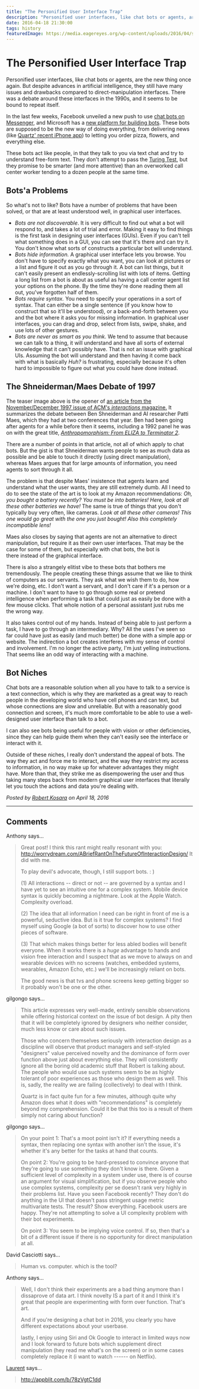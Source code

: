 ```yaml
---
title: "The Personified User Interface Trap"
description: "Personified user interfaces, like chat bots or agents, are the new thing once again. But despite advances in artificial intelligence, they still have many issues and drawbacks compared to direct-manipulation interfaces. There was a debate around these interfaces in the 1990s, and it seems to be bound to repeat itself."
date: 2016-04-18 21:30:00
tags: history
featuredImage: https://media.eagereyes.org/wp-content/uploads/2016/04/shneiderman-direct-crushed.png
---
```


# The Personified User Interface Trap

Personified user interfaces, like chat bots or agents, are the new thing once again. But despite advances in artificial intelligence, they still have many issues and drawbacks compared to direct-manipulation interfaces. There was a debate around these interfaces in the 1990s, and it seems to be bound to repeat itself.

In the last few weeks, Facebook unveiled a new push to use <a href="http://newsroom.fb.com/news/2016/04/messenger-platform-at-f8/">chat bots on Messenger</a>, and Microsoft has a <a href="http://arstechnica.com/information-technology/2016/03/microsofts-new-ai-tools-help-developers-build-smart-apps-and-bots/">new platform for building bots</a>. These bots are supposed to be the new way of doing everything, from delivering news (like <a href="http://qz.com/613700/its-here-quartzs-first-news-app-for-iphone/">Quartz' recent iPhone app</a>) to letting you order pizza, flowers, and everything else.

These bots act like people, in that they talk to you via text chat and try to understand free-form text. They don't attempt to pass the <a href="http://modernhumorist.com/mh/0107/turing/">Turing Test</a>, but they promise to be smarter (and more attentive) than an overworked call center worker tending to a dozen people at the same time.

## Bots'a Problems

So what's not to like? Bots have a number of problems that have been solved, or that are at least understood well, in graphical user interfaces.

<ul>
    <li><em>Bots are not discoverable</em>. It is very difficult to find out what a bot will respond to, and takes a lot of trial and error. Making it easy to find things is the first task in designing user interfaces (GUIs). Even if you can't tell what something does in a GUI, you can see that it's there and can try it. You don't know what sorts of constructs a particular bot will understand.</li>
    <li><em>Bots hide information.</em> A graphical user interface lets you browse. You don't have to specify exactly what you want, you can look at pictures or a list and figure it out as you go through it. A bot can list things, but it can't easily present an endlessly-scrolling list with lots of items. Getting a long list from a bot is about as useful as having a call center agent list your options on the phone. By the time they're done reading them all out, you've forgotten half of them.</li>
    <li><em>Bots require syntax.</em> You need to specify your operations in a sort of syntax. That can either be a single sentence (if you know how to construct that so it'll be understood), or a back-and-forth between you and the bot where it asks you for missing information. In graphical user interfaces, you can drag and drop, select from lists, swipe, shake, and use lots of other gestures.</li>
    <li><em>Bots are never as smart as you think.</em> We tend to assume that because we can talk to a thing, it will understand and have all sorts of external knowledge that it can't possibly have. That is not an issue with graphical UIs. Assuming the bot will understand and then having it come back with what is basically <em>Huh?</em> is frustrating, especially because it's often hard to impossible to figure out what you could have done instead.</li>
</ul>

## The Shneiderman/Maes Debate of 1997

The teaser image above is the opener of <a href="http://www.cs.umd.edu/~ben/papers/Shn-Maes-v4n6-1997.pdf">an article from the November/December 1997 issue of ACM's <em>interactions</em> magazine.</a> It summarizes the debate between Ben Shneiderman and AI researcher Patti Maes, which they had at two conferences that year. Ben had been going after agents for a while before then it seems, including a 1992 panel he was on with the great title, <a href="http://citeseerx.ist.psu.edu/viewdoc/download?doi=10.1.1.80.3719&amp;rep=rep1&amp;type=pdf"><em>Anthropomorphism: From ELIZA to Terminator 2</em></a>.

There are a number of points in that article, not all of which apply to chat bots. But the gist is that Shneiderman wants people to see as much data as possible and be able to touch it directly (using direct manipulation), whereas Maes argues that for large amounts of information, you need agents to sort through it all.

The problem is that despite Maes' insistence that agents learn and understand what the user wants, they are still extremely dumb. All I need to do to see the state of the art is to look at my Amazon recommendations: <em>Oh, you bought a battery recently? You must be into batteries! Here, look at all these other batteries we have!</em> The same is true of things that you don't typically buy very often, like cameras. <em>Look at all these other cameras! This one would go great with the one you just bought! Also this completely incompatible lens!</em>

Maes also closes by saying that agents are not an alternative to direct manipulation, but require it as their own user interfaces. That may be the case for some of them, but especially with chat bots, the bot is there instead of the graphical interface.

There is also a strangely elitist vibe to these bots that bothers me tremendously. The people creating these things assume that we like to think of computers as our servants. They ask what we wish them to do, how we're doing, etc. I don't want a servant, and I don't care if it's a person or a machine. I don't want to have to go through some real or pretend intelligence when performing a task that could just as easily be done with a few mouse clicks. That whole notion of a personal assistant just rubs me the wrong way.

It also takes control out of my hands. Instead of being able to just perform a task, I have to go through an intermediary. Why? All the uses I've seen so far could have just as easily (and much better) be done with a simple app or website. The indirection a bot creates interferes with my sense of control and involvement. I'm no longer the active party, I'm just yelling instructions. That seems like an odd way of interacting with a machine.

## Bot Niches

Chat bots are a reasonable solution when all you have to talk to a service is a text connection, which is why they are marketed as a great way to reach people in the developing world who have cell phones and can text, but whose connections are slow and unreliable. But with a reasonably good connection and screen, it's much more comfortable to be able to use a well-designed user interface than talk to a bot.

I can also see bots being useful for people with vision or other deficiencies, since they can help guide them when they can't easily see the interface or interact with it.

Outside of these niches, I really don't understand the appeal of bots. The way they act and force me to interact, and the way they restrict my access to information, in no way make up for whatever advantages they might have. More than that, they strike me as disempowering the user and thus taking many steps back from modern graphical user interfaces that literally let you touch the actions and data you're dealing with.


_Posted by <a href="/about">Robert Kosara</a> on April 18, 2016_


<aside class="comments">

---
## Comments

Anthony says…
>	Great post! I think this rant might really resonant with you: http://worrydream.com/ABriefRantOnTheFutureOfInteractionDesign/
>	It did with me. 
>	
>	To play devil's advocate, though, I still support bots. : )
>	
>	(1) All interactions -- direct or not --  are governed by a syntax and I have yet to see an intuitive one for a complex system. Mobile device syntax is quickly becoming a nightmare. Look at the Apple Watch. Complexity overload.
>	
>	(2) The idea that all information I need can be right in front of me is a powerful, seductive idea. But is it true for complex systems? I find myself using Google (a bot of sorts) to discover how to use other pieces of software. 
>	
>	(3) That which makes things better for less abled bodies will benefit everyone. When it works there is a *huge* advantage to hands and vision free interaction and I suspect that as we move to always on and wearable devices with no screens (watches, embedded systems, wearables, Amazon Echo, etc.) we'll be increasingly reliant on bots. 
>	
>	The good news is that tvs and phone screens keep getting bigger so it probably won't be one or the other.

gilgongo says…
>	This article expresses very well-made, entirely sensible observations while offering historical context on the issue of bot design. A pity then that it will be completely ignored by designers who neither consider, much less know or care about such issues.
>	
>	Those who concern themselves seriously with interaction design as a discipline will observe that product managers and self-styled "designers" value perceived novelty and the dominance of form over function above just about everything else. They will consistently ignore all the boring old academic stuff that Robert is talking about. The people who would use such systems seem to be as highly tolerant of poor experiences as those who design them as well. This is, sadly, the reality we are failing (collectively) to deal with I think.
>	
>	Quartz is in fact quite fun for a few minutes, although quite why Amazon does what it does with "recommendations" is completely beyond my comprehension. Could it be that this too is a result of them simply not caring about function?

gilgongo says…
>	On your point 1: That's a moot point isn't it? If everything needs a syntax, then replacing one syntax with another isn't the issue, it's whether it's any better for the tasks at hand that counts.
>	
>	On point 2: You're going to be hard-pressed to convince anyone that they're going to use something they don't know is there. Given a sufficient level of complexity in a system under use, there is of course an argument for visual simplification, but if you observe people who use complex systems, complexity per se doesn't rank very highly in their problems list. Have you seen Facebook recently? They don't do anything in the UI that doesn't pass stringent usage metric multivariate tests. The result? Show everything. Facebook users are happy. They're not attempting to solve a UI complexity problem with their bot experiments.
>	
>	On point 3: You seem to be implying voice control. If so, then that's a bit of a different issue if there is no opportunity for direct manipulation at all.

David Casciotti says…
>	Human vs. computer. which is the tool?

Anthony says…
>	Well, I don't think their experiments are a bad thing anymore than I dissaprove of data art. I think novelty IS a part of it and I think it's great that people are experimenting with form over function. That's art.
>	
>	And if you're designing a chat bot in 2016, you clearly you have different expectations about your userbase. 
>	
>	lastly, I enjoy using Siri and Ok Google to interact in limited ways now and I look forward to future bots which supplement direct manipulation (hey read me what's on the screen) or in some cases completely replace it (i want to watch ------ on Netflix).

<a href="http://www.appblit.com" rel="nofollow noopener" target="_blank">Laurent</a> says…
>	http://appblit.com/b/78zVgtC1dd

</aside>

